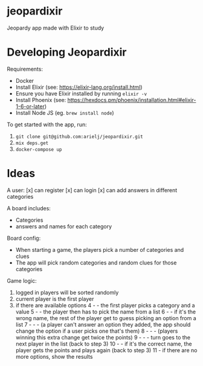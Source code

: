 # jeopardixir
Jeopardy app made with Elixir to study

# Developing Jeopardixir

Requirements:
- Docker
- Install Elixir (see: https://elixir-lang.org/install.html)
- Ensure you have Elixir installed by running `elixir -v`
- Install Phoenix (see: https://hexdocs.pm/phoenix/installation.html#elixir-1-6-or-later)
- Install Node JS (eg. `brew install node`)

To get started with the app, run:

1. `git clone git@github.com:arielj/jeopardixir.git`
2. `mix deps.get`
3. `docker-compose up`

# Ideas

A user:
[x] can register
[x] can login
[x] can add answers in different categories

A board includes:
- Categories
- answers and names for each category

Board config:
- When starting a game, the players pick a number of categories and clues
- The app will pick random categories and random clues for those categories

Game logic:
 1. logged in players will be sorted randomly
 2. current player is the first player
 3. if there are available options
 4 - - the first player picks a category and a value
 5 - - the player then has to pick the name from a list
 6 - - if it's the wrong name, the rest of the player get to guess picking an option from a list
 7 - - - (a player can't answer an option they added, the app should change the option if a user picks one that's them)
 8 - - - (players winning this extra change get twice the points)
 9 - - - turn goes to the next player in the list (back to step 3)
10 - - if it's the correct name, the player gets the points and plays again (back to step 3)
11 - if there are no more options, show the results
